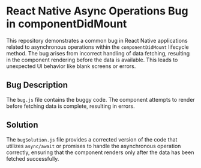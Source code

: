 # React Native Async Operations Bug in componentDidMount

This repository demonstrates a common bug in React Native applications related to asynchronous operations within the `componentDidMount` lifecycle method. The bug arises from incorrect handling of data fetching, resulting in the component rendering before the data is available. This leads to unexpected UI behavior like blank screens or errors.

## Bug Description
The `bug.js` file contains the buggy code.  The component attempts to render before fetching data is complete, resulting in errors.

## Solution
The `bugSolution.js` file provides a corrected version of the code that utilizes `async/await` or promises to handle the asynchronous operation correctly, ensuring that the component renders only after the data has been fetched successfully.